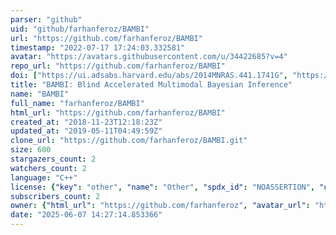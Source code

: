 ```yaml
---
parser: "github"
uid: "github/farhanferoz/BAMBI"
url: "https://github.com/farhanferoz/BAMBI"
timestamp: "2022-07-17 17:24:03.332581"
avatar: "https://avatars.githubusercontent.com/u/34422685?v=4"
repo_url: "https://github.com/farhanferoz/BAMBI"
doi: ["https://ui.adsabs.harvard.edu/abs/2014MNRAS.441.1741G", "https://ui.adsabs.harvard.edu/abs/2012MNRAS.421..169G", "https://ui.adsabs.harvard.edu/abs/2013ascl.soft12008G/abstract"]
title: "BAMBI: Blind Accelerated Multimodal Bayesian Inference"
name: "BAMBI"
full_name: "farhanferoz/BAMBI"
html_url: "https://github.com/farhanferoz/BAMBI"
created_at: "2018-11-23T12:18:23Z"
updated_at: "2019-05-11T04:49:59Z"
clone_url: "https://github.com/farhanferoz/BAMBI.git"
size: 600
stargazers_count: 2
watchers_count: 2
language: "C++"
license: {"key": "other", "name": "Other", "spdx_id": "NOASSERTION", "url": null, "node_id": "MDc6TGljZW5zZTA="}
subscribers_count: 2
owner: {"html_url": "https://github.com/farhanferoz", "avatar_url": "https://avatars.githubusercontent.com/u/34422685?v=4", "login": "farhanferoz", "type": "User"}
date: "2025-06-07 14:27:14.853366"
---
```

